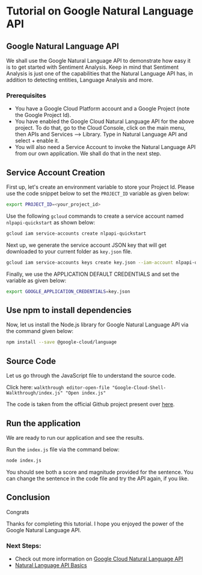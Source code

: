 # Tutorial on Google Natural Language API

## Google Natural Language API
We shall use the Google Natural Language API to demonstrate how easy it is to get started with Sentiment Analysis. Keep in mind that Sentiment Analysis is just one of the capabilities that the Natural Language API has, in addition to detecting entities, Language Analysis and more. 

### Prerequisites

 -  You have a Google Cloud Platform account and a Google Project (note the Google Project Id).
 -  You have enabled the Google Cloud Natural Language API for the above project. To do that, go to the Cloud Console, click on the main menu, then APIs and Services --> Library. Type in Natural Language API and select + enable it.
 -  You will also need a Service Account to invoke the Natural Language API from our own application. We shall do that in the next step.

## Service Account Creation

First up, let's create an environment variable to store your Project Id. Please use the code snippet below to set the `PROJECT_ID` variable as given below:

```bash
export PROJECT_ID=<your_project_id>
```

Use the following `gcloud` commands to create a service account named `nlpapi-quickstart` as shown below:

```bash
gcloud iam service-accounts create nlpapi-quickstart
```
Next up, we generate the service account JSON key that will get downloaded to your current folder as `key.json` file. 

```bash
gcloud iam service-accounts keys create key.json --iam-account nlpapi-quickstart@$PROJECT_ID.iam.gserviceaccount.com
```
Finally, we use the APPLICATION DEFAULT CREDENTIALS and set the variable as given below:

```bash
export GOOGLE_APPLICATION_CREDENTIALS=key.json
```

## Use npm to install dependencies

Now, let us install the Node.js library for Google Natural Language API via the command given below:

```bash
npm install --save @google-cloud/language
```

## Source Code

Let us go through the JavaScript file to understand the source code. 

Click here: `walkthrough editor-open-file "Google-Cloud-Shell-Walkthrough/index.js" "Open index.js"`

The code is taken from the official Github project present over [here](https://github.com/googleapis/nodejs-language).

## Run the application

We are ready to run our application and see the results. 

Run the `index.js` file via the command below:

```bash
node index.js
```

You should see both a score and magnitude provided for the sentence. You can change the sentence in the code file and try the API again, if you like. 

## Conclusion

<walkthrough-conclusion-trophy>Congrats</walkthrough-conclusion-trophy>

Thanks for completing this tutorial. I hope you enjoyed the power of the Google Natural Language API.

### Next Steps:

 - Check out more information on [Google Cloud Natural Language API](https://cloud.google.com/natural-language/) 
 - [Natural Language API Basics](https://cloud.google.com/natural-language/docs/basics)

